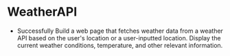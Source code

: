 # WeatherAPI
- Successfully Build a web page that fetches weather data from a weather API based on the user's location or a user-inputted location. Display the current weather conditions, temperature, and other relevant information.
